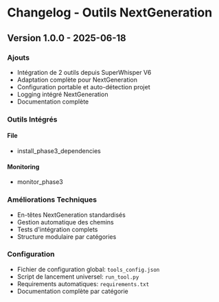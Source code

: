 # Changelog - Outils NextGeneration

## Version 1.0.0 - 2025-06-18

### Ajouts
- Intégration de 2 outils depuis SuperWhisper V6
- Adaptation complète pour NextGeneration
- Configuration portable et auto-détection projet
- Logging intégré NextGeneration
- Documentation complète

### Outils Intégrés

#### File
- install_phase3_dependencies

#### Monitoring
- monitor_phase3


### Améliorations Techniques
- En-têtes NextGeneration standardisés
- Gestion automatique des chemins
- Tests d'intégration complets
- Structure modulaire par catégories

### Configuration
- Fichier de configuration global: `tools_config.json`
- Script de lancement universel: `run_tool.py`
- Requirements automatiques: `requirements.txt`
- Documentation complète par catégorie
